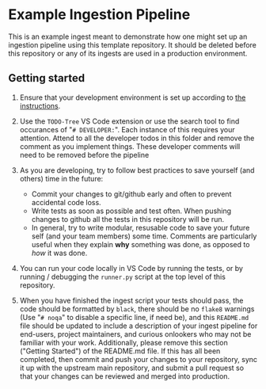 # Example Ingestion Pipeline

This is an example ingest meant to demonstrate how one might set up an ingestion
pipeline using this template repository. It should be deleted before this
repository or any of its ingests are used in a production environment.

## Getting started

1. Ensure that your development environment is set up according to
[the instructions](../../README.md#development-environment-setup).

2. Use the `TODO-Tree` VS Code extension or use the search tool to find occurances of
"`# DEVELOPER:`". Each instance of this requires your attention. Attend to all the
developer todos in this folder and remove the comment as you implement things. These
developer comments will need to be removed before the pipeline

3. As you are developing, try to follow best practices to save yourself (and others)
time in the future:
    - Commit your changes to git/github early and often to prevent accidental code loss.
    - Write tests as soon as possible and test often. When pushing changes to github
    all the tests in this repository will be run.
    - In general, try to write modular, resusable code to save your future self (and
    your team members) some time. Comments are particularly useful when they explain
    **why** something was done, as opposed to *how* it was done.

4. You can run your code locally in VS Code by running the tests, or by running /
debugging the `runner.py` script at the top level of this repository.

5. When you have finished the ingest script your tests should pass, the code should be
formatted by `black`, there should be no `flake8` warnings (Use "`# noqa`" to disable
a specific line, if need be), and this `README.md` file should be updated to include a
description of your ingest pipeline for end-users, project maintainers, and curious
onlookers who may not be familiar with your work. Additionally, please remove this
section ("Getting Started") of the README.md file. If this has all been completed, then
commit and push your changes to your repository, sync it up with the upstream main
repository, and submit a pull request so that your changes can be reviewed and merged
into production.
